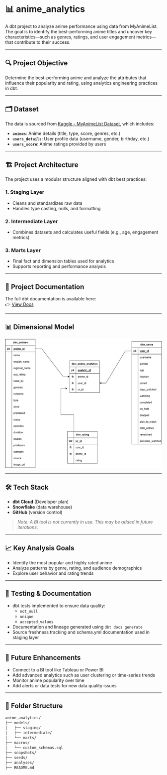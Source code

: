 # 📊 anime_analytics

A dbt project to analyze anime performance using data from MyAnimeList. The goal is to identify the best-performing anime titles and uncover key characteristics—such as genres, ratings, and user engagement metrics—that contribute to their success.

---

## 🔍 Project Objective

Determine the best-performing anime and analyze the attributes that influence their popularity and rating, using analytics engineering practices in dbt.

---

## 🗂️ Dataset

The data is sourced from [Kaggle - MyAnimeList Dataset](https://www.kaggle.com/datasets/dbdmobile/myanimelist-dataset), which includes:

- **`animes`**: Anime details (title, type, score, genres, etc.)
- **`users_details`**: User profile data (username, gender, birthday, etc.)
- **`users_score`**: Anime ratings provided by users

---

## 🏗️ Project Architecture

The project uses a modular structure aligned with dbt best practices:

### 1. Staging Layer
- Cleans and standardizes raw data
- Handles type casting, nulls, and formatting

### 2. Intermediate Layer
- Combines datasets and calculates useful fields (e.g., age, engagement metrics)

### 3. Marts Layer
- Final fact and dimension tables used for analytics
- Supports reporting and performance analysis

---

## 📘 Project Documentation

The full dbt documentation is available here:  
👉 [View Docs](https://ramnaresh-ahi.github.io/anime_analytics/)

---

## 📊 Dimensional Model

![Star Schema for Anime Analytics](images/anime_analytics_star_schema.png)

---

## 🛠️ Tech Stack

- **dbt Cloud** (Developer plan)
- **Snowflake** (data warehouse)
- **GitHub** (version control)

> _Note: A BI tool is not currently in use. This may be added in future iterations._

---

## 📈 Key Analysis Goals

- Identify the most popular and highly rated anime
- Analyze patterns by genre, rating, and audience demographics
- Explore user behavior and rating trends

---

## 🧪 Testing & Documentation

- dbt tests implemented to ensure data quality:
  - `not_null`
  - `unique`
  - `accepted_values`
- Documentation and lineage generated using `dbt docs generate`
- Source freshness tracking and schema.yml documentation used in staging layer

---

## 🚀 Future Enhancements

- Connect to a BI tool like Tableau or Power BI
- Add advanced analytics such as user clustering or time-series trends
- Monitor anime popularity over time
- Add alerts or data tests for new data quality issues

---

## 📁 Folder Structure

```text
anime_analytics/
├── models/
│   ├── staging/
│   ├── intermediate/
│   └── marts/
├── macros/
│   └── custom_schemas.sql
├── snapshots/
├── seeds/
├── analyses/
├── README.md
